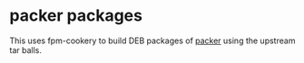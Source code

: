 # packer packages

This uses fpm-cookery to build DEB packages of [packer](http://packer.io) using the upstream tar balls.  

